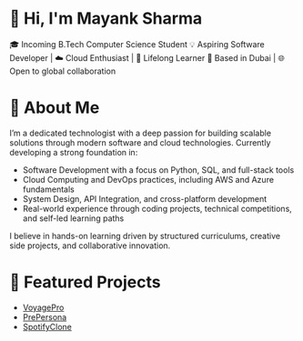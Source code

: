 # 👋 Hi, I'm Mayank Sharma
🎓 Incoming B.Tech Computer Science Student
💡 Aspiring Software Developer | ☁️ Cloud Enthusiast | 🧠 Lifelong Learner
📍 Based in Dubai | 🌐 Open to global collaboration


# 🧠 About Me
I’m a dedicated technologist with a deep passion for building scalable solutions through modern software and cloud technologies. Currently developing a strong foundation in:
- Software Development with a focus on Python, SQL, and full-stack tools
- Cloud Computing and DevOps practices, including AWS and Azure fundamentals
- System Design, API Integration, and cross-platform development
- Real-world experience through coding projects, technical competitions, and self-led learning paths
  
I believe in hands-on learning driven by structured curriculums, creative side projects, and collaborative innovation.

# 🚀 Featured Projects

- [VoyagePro](https://github.com/mxyxnk518/Projects/tree/main/voyagerpro-main/voyagerpro-main)
- [PrePersona](https://github.com/mxyxnk518/Projects/tree/main/DataInsightPro)
- [SpotifyClone](https://github.com/mxyxnk518/Projects/tree/main/project_music_player-main)


